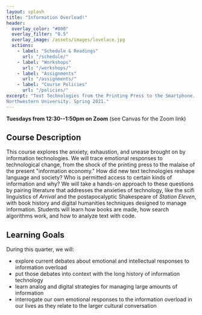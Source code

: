 ```yaml
---
layout: splash
title: "Information Overload!"
header:
  overlay_color: "#000"
  overlay_filter: "0.5"
  overlay_image: /assets/images/lovelace.jpg
  actions:
    - label: "Schedule & Readings"
      url: "/schedule/"
    - label: "Workshops"
      url: "/workshops/"
    - label: "Assignments"
      url: "/assignments/"
    - label: "Course Policies"
      url: "/policies/"
excerpt: "Text Technologies from the Printing Press to the Smartphone.
Northwestern University. Spring 2021."
---
```


**Tuesdays from 12:30--1:50pm on Zoom** (see Canvas for the Zoom link)

## Course Description

This course explores the anxiety, exhaustion, and unease brought on by information technologies. We will trace emotional responses to technological change, from the shock of the printing press to the malaise of the present "information economy." How did new text technologies reshape language and society? Who is permitted access to certain kinds of information and why?  We will take a hands-on approach to these questions by pairing literature that addresses the anxieties of technology, like the scifi linguistics of *Arrival* and the postapocalyptic Shakespeare of *Station Eleven*, with book history and digital humanities techniques designed to manage information. Students will learn how books are made, how search algorithms work, and how to analyze text with code.

## Learning Goals

During this quarter, we will:

- explore current debates about emotional and intellectual responses to information overload
- put those debates into context with the long history of information technology
- learn analog and digital strategies for managing large amounts of information
- interrogate our own emotional responses to the information overload in our lives as they relate to the larger cultural conversation
